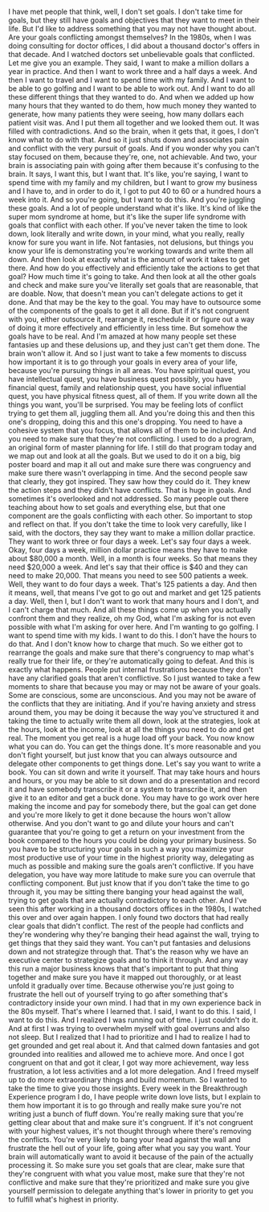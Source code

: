  I have met people that think, well, I don't set goals. I don't take time for goals, but they still have goals and objectives that they want to meet in their life. But I'd like to address something that you may not have thought about. Are your goals conflicting amongst themselves? In the 1980s, when I was doing consulting for doctor offices, I did about a thousand doctor's offers in that decade. And I watched doctors set unbelievable goals that conflicted. Let me give you an example. They said, I want to make a million dollars a year in practice. And then I want to work three and a half days a week. And then I want to travel and I want to spend time with my family. And I want to be able to go golfing and I want to be able to work out. And I want to do all these different things that they wanted to do. And when we added up how many hours that they wanted to do them, how much money they wanted to generate, how many patients they were seeing, how many dollars each patient visit was. And I put them all together and we looked them out. It was filled with contradictions. And so the brain, when it gets that, it goes, I don't know what to do with that. And so it just shuts down and associates pain and conflict with the very pursuit of goals. And if you wonder why you can't stay focused on them, because they're, one, not achievable. And two, your brain is associating pain with going after them because it's confusing to the brain. It says, I want this, but I want that. It's like, you're saying, I want to spend time with my family and my children, but I want to grow my business and I have to, and in order to do it, I got to put 40 to 60 or a hundred hours a week into it. And so you're going, but I want to do this. And you're juggling these goals. And a lot of people understand what it's like. It's kind of like the super mom syndrome at home, but it's like the super life syndrome with goals that conflict with each other. If you've never taken the time to look down, look literally and write down, in your mind, what you really, really know for sure you want in life. Not fantasies, not delusions, but things you know your life is demonstrating you're working towards and write them all down. And then look at exactly what is the amount of work it takes to get there. And how do you effectively and efficiently take the actions to get that goal? How much time it's going to take. And then look at all the other goals and check and make sure you've literally set goals that are reasonable, that are doable. Now, that doesn't mean you can't delegate actions to get it done. And that may be the key to the goal. You may have to outsource some of the components of the goals to get it all done. But if it's not congruent with you, either outsource it, rearrange it, reschedule it or figure out a way of doing it more effectively and efficiently in less time. But somehow the goals have to be real. And I'm amazed at how many people set these fantasies up and these delusions up, and they just can't get them done. The brain won't allow it. And so I just want to take a few moments to discuss how important it is to go through your goals in every area of your life, because you're pursuing things in all areas. You have spiritual quest, you have intellectual quest, you have business quest possibly, you have financial quest, family and relationship quest, you have social influential quest, you have physical fitness quest, all of them. If you write down all the things you want, you'll be surprised. You may be feeling lots of conflict trying to get them all, juggling them all. And you're doing this and then this one's dropping, doing this and this one's dropping. You need to have a cohesive system that you focus, that allows all of them to be included. And you need to make sure that they're not conflicting. I used to do a program, an original form of master planning for life. I still do that program today and we map out and look at all the goals. But we used to do it on a big, big poster board and map it all out and make sure there was congruency and make sure there wasn't overlapping in time. And the second people saw that clearly, they got inspired. They saw how they could do it. They knew the action steps and they didn't have conflicts. That is huge in goals. And sometimes it's overlooked and not addressed. So many people out there teaching about how to set goals and everything else, but that one component are the goals conflicting with each other. So important to stop and reflect on that. If you don't take the time to look very carefully, like I said, with the doctors, they say they want to make a million dollar practice. They want to work three or four days a week. Let's say four days a week. Okay, four days a week, million dollar practice means they have to make about $80,000 a month. Well, in a month is four weeks. So that means they need $20,000 a week. And let's say that their office is $40 and they can need to make 20,000. That means you need to see 500 patients a week. Well, they want to do four days a week. That's 125 patients a day. And then it means, well, that means I've got to go out and market and get 125 patients a day. Well, then I, but I don't want to work that many hours and I don't, and I can't charge that much. And all these things come up when you actually confront them and they realize, oh my God, what I'm asking for is not even possible with what I'm asking for over here. And I'm wanting to go golfing. I want to spend time with my kids. I want to do this. I don't have the hours to do that. And I don't know how to charge that much. So we either got to rearrange the goals and make sure that there's congruency to map what's really true for their life, or they're automatically going to defeat. And this is exactly what happens. People put internal frustrations because they don't have any clarified goals that aren't conflictive. So I just wanted to take a few moments to share that because you may or may not be aware of your goals. Some are conscious, some are unconscious. And you may not be aware of the conflicts that they are initiating. And if you're having anxiety and stress around them, you may be doing it because the way you've structured it and taking the time to actually write them all down, look at the strategies, look at the hours, look at the income, look at all the things you need to do and get real. The moment you get real is a huge load off your back. You now know what you can do. You can get the things done. It's more reasonable and you don't fight yourself, but just know that you can always outsource and delegate other components to get things done. Let's say you want to write a book. You can sit down and write it yourself. That may take hours and hours and hours, or you may be able to sit down and do a presentation and record it and have somebody transcribe it or a system to transcribe it, and then give it to an editor and get a buck done. You may have to go work over here making the income and pay for somebody there, but the goal can get done and you're more likely to get it done because the hours won't allow otherwise. And you don't want to go and dilute your hours and can't guarantee that you're going to get a return on your investment from the book compared to the hours you could be doing your primary business. So you have to be structuring your goals in such a way you maximize your most productive use of your time in the highest priority way, delegating as much as possible and making sure the goals aren't conflictive. If you have delegation, you have way more latitude to make sure you can overrule that conflicting component. But just know that if you don't take the time to go through it, you may be sitting there banging your head against the wall, trying to get goals that are actually contradictory to each other. And I've seen this after working in a thousand doctors offices in the 1980s, I watched this over and over again happen. I only found two doctors that had really clear goals that didn't conflict. The rest of the people had conflicts and they're wondering why they're banging their head against the wall, trying to get things that they said they want. You can't put fantasies and delusions down and not strategize through that. That's the reason why we have an executive center to strategize goals and to think it through. And any way this run a major business knows that that's important to put that thing together and make sure you have it mapped out thoroughly, or at least unfold it gradually over time. Because otherwise you're just going to frustrate the hell out of yourself trying to go after something that's contradictory inside your own mind. I had that in my own experience back in the 80s myself. That's where I learned that. I said, I want to do this. I said, I want to do this. And I realized I was running out of time. I just couldn't do it. And at first I was trying to overwhelm myself with goal overruns and also not sleep. But I realized that I had to prioritize and I had to realize I had to get grounded and get real about it. And that calmed down fantasies and got grounded into realities and allowed me to achieve more. And once I got congruent on that and got it clear, I got way more achievement, way less frustration, a lot less activities and a lot more delegation. And I freed myself up to do more extraordinary things and build momentum. So I wanted to take the time to give you those insights. Every week in the Breakthrough Experience program I do, I have people write down love lists, but I explain to them how important it is to go through and really make sure you're not writing just a bunch of fluff down. You're really making sure that you're getting clear about that and make sure it's congruent. If it's not congruent with your highest values, it's not thought through where there's removing the conflicts. You're very likely to bang your head against the wall and frustrate the hell out of your life, going after what you say you want. Your brain will automatically want to avoid it because of the pain of the actually processing it. So make sure you set goals that are clear, make sure that they're congruent with what you value most, make sure that they're not conflictive and make sure that they're prioritized and make sure you give yourself permission to delegate anything that's lower in priority to get you to fulfill what's highest in priority.
